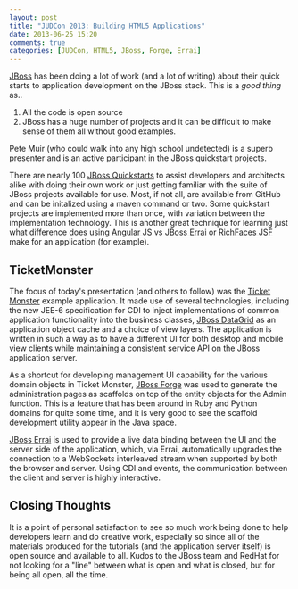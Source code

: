 ```yaml
---
layout: post
title: "JUDCon 2013: Building HTML5 Applications"
date: 2013-06-25 15:20
comments: true
categories: [JUDCon, HTML5, JBoss, Forge, Errai]
---
```


[JBoss](http://www.jboss.org) has been doing a lot of work (and a lot of 
writing) about their quick starts to application development on the JBoss
stack.  This is a _good thing_ as..

1.  All the code is open source
2.  JBoss has a huge number of projects and it can be difficult to make
    sense of them all without good examples.

Pete Muir (who could walk into any high school undetected) is 
a superb presenter and is an active participant in the JBoss quickstart
projects.

There are nearly 100 [JBoss Quickstarts](https://www.jboss.org/jdf/quickstarts/get-started/)
to assist developers and architects alike with doing their own work or just
getting familiar with the suite of JBoss projects available for use.  Most, if
not all, are available from GitHub and can be initalized using a maven 
command or two.  Some quickstart projects are implemented more than once, with
variation between the implementation technology.  This is another great 
technique for learning just what difference does using 
[Angular JS](http://angularjs.org/) vs [JBoss Errai](https://www.jboss.org/errai) 
or [RichFaces JSF](https://www.jboss.org/richfaces) make for an application 
(for example).

TicketMonster
-------------

The focus of today's presentation (and others to follow) was the 
[Ticket Monster](https://www.jboss.org/jdf/examples/ticket-monster/tutorial/WhatIsTicketMonster/)
example application.  It made use of several technologies, including the
new JEE-6 specification for CDI to inject implementations of common application
functionality into the business classes, [JBoss DataGrid](https://www.redhat.com/products/jbossenterprisemiddleware/data-grid/)
as an application object cache and a choice of view layers.  The application
is written in such a way as to have a different UI for both desktop and 
mobile view clients while maintaining a consistent service API on the JBoss
application server.  

As a shortcut for developing management UI capability for the various domain
objects in Ticket Monster, [JBoss Forge](http://forge.jboss.org/) was used
to generate the administration pages as scaffolds on top of the entity objects
for the Admin function.  This is a feature that has been around in Ruby and
Python domains for quite some time, and it is very good to see the scaffold
development utility appear in the Java space.

[JBoss Errai](https://www.jboss.org/errai) is used to provide a live data
binding between the UI and the server side of the application, which, via
Errai, automatically upgrades the connection to a WebSockets interleaved
stream when supported by both the browser and server.  Using CDI and events,
the communication between the client and server is highly interactive.

Closing Thoughts
----------------

It is a point of personal satisfaction to see so much work being done to 
help developers learn and do creative work, especially so since all of 
the materials produced for the tutorials (and the application server itself)
is open source and available to all.  Kudos to the JBoss team and RedHat for 
not looking for a "line" between what is open and what is closed, but for
being all open, all the time.

